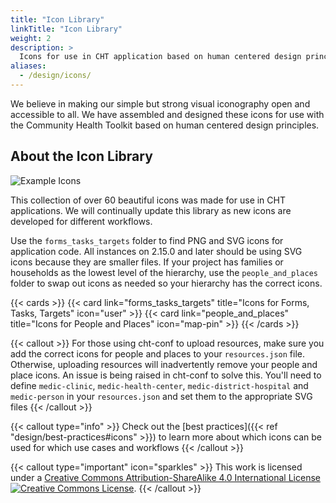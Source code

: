 ```yaml
---
title: "Icon Library"
linkTitle: "Icon Library"
weight: 2
description: >
  Icons for use in CHT application based on human centered design principles
aliases: 
  - /design/icons/
---
```


We believe in making our simple but strong visual iconography open and accessible to all. We have assembled and designed these icons for use with the Community Health Toolkit based on human centered design principles.

## About the Icon Library
<img alt="Example Icons" style="border-width:0" src="https://static1.squarespace.com/static/5bd25eea65a707ad54c1e8ca/t/5bf4a3442b6a2841cd402a05/1542759243884/CHT-feature-overview-01.png?format=1000w" />

This collection of over 60 beautiful icons was made for use in CHT applications. We will continually update this library as new icons are developed for different workflows.

Use the `forms_tasks_targets` folder to find PNG and SVG icons for application code. All instances on 2.15.0 and later should be using SVG icons because they are smaller files. If your project has families or households as the lowest level of the hierarchy, use the `people_and_places` folder to swap out icons as needed so your hierarchy has the correct icons.

{{< cards >}}
  {{< card link="forms_tasks_targets" title="Icons for Forms, Tasks, Targets" icon="user" >}}
  {{< card link="people_and_places" title="Icons for People and Places" icon="map-pin"  >}}
{{< /cards >}}

{{< callout >}}
  For those using cht-conf to upload resources, make sure you add the correct icons for people and places to your `resources.json` file. Otherwise, uploading resources will inadvertently remove your people and place icons. An issue is being raised in cht-conf to solve this. You'll need to define `medic-clinic`, `medic-health-center`, `medic-district-hospital` and `medic-person` in your `resources.json` and set them to the appropriate SVG files
{{< /callout >}}

{{< callout type="info" >}}
  Check out the [best practices]({{< ref "design/best-practices#icons"  >}}) to learn more about which icons can be used for which use cases and workflows
{{< /callout >}}

{{< callout type="important" icon="sparkles" >}}
  This work is licensed under a <a rel="license" href="http://creativecommons.org/licenses/by-sa/4.0/">Creative Commons Attribution-ShareAlike 4.0 International License</a><a rel="license" href="http://creativecommons.org/licenses/by-sa/4.0/"><img alt="Creative Commons License" style="border-width:0" src="https://i.creativecommons.org/l/by-sa/4.0/88x31.png" /></a>.
{{< /callout >}}
